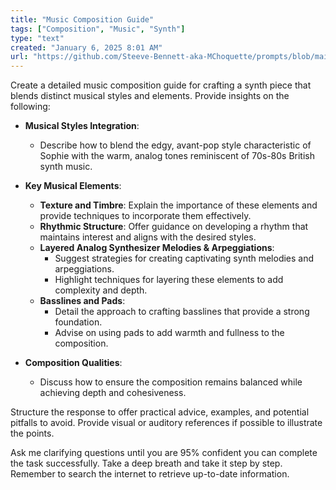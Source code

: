 ```yaml
---
title: "Music Composition Guide"
tags: ["Composition", "Music", "Synth"]
type: "text"
created: "January 6, 2025 8:01 AM"
url: "https://github.com/Steeve-Bennett-aka-MChoquette/prompts/blob/main/music_composition_guide.md"
---
```


Create a detailed music composition guide for crafting a synth piece that blends distinct musical styles and elements. Provide insights on the following:

- **Musical Styles Integration**:
  - Describe how to blend the edgy, avant-pop style characteristic of Sophie with the warm, analog tones reminiscent of 70s-80s British synth music.
  
- **Key Musical Elements**:
  - **Texture and Timbre**: Explain the importance of these elements and provide techniques to incorporate them effectively.
  - **Rhythmic Structure**: Offer guidance on developing a rhythm that maintains interest and aligns with the desired styles.
  - **Layered Analog Synthesizer Melodies & Arpeggiations**: 
    - Suggest strategies for creating captivating synth melodies and arpeggiations.
    - Highlight techniques for layering these elements to add complexity and depth.
  - **Basslines and Pads**:
    - Detail the approach to crafting basslines that provide a strong foundation.
    - Advise on using pads to add warmth and fullness to the composition.

- **Composition Qualities**:
  - Discuss how to ensure the composition remains balanced while achieving depth and cohesiveness.

Structure the response to offer practical advice, examples, and potential pitfalls to avoid. Provide visual or auditory references if possible to illustrate the points.

Ask me clarifying questions until you are 95% confident you can complete the task successfully. Take a deep breath and take it step by step. Remember to search the internet to retrieve up-to-date information.